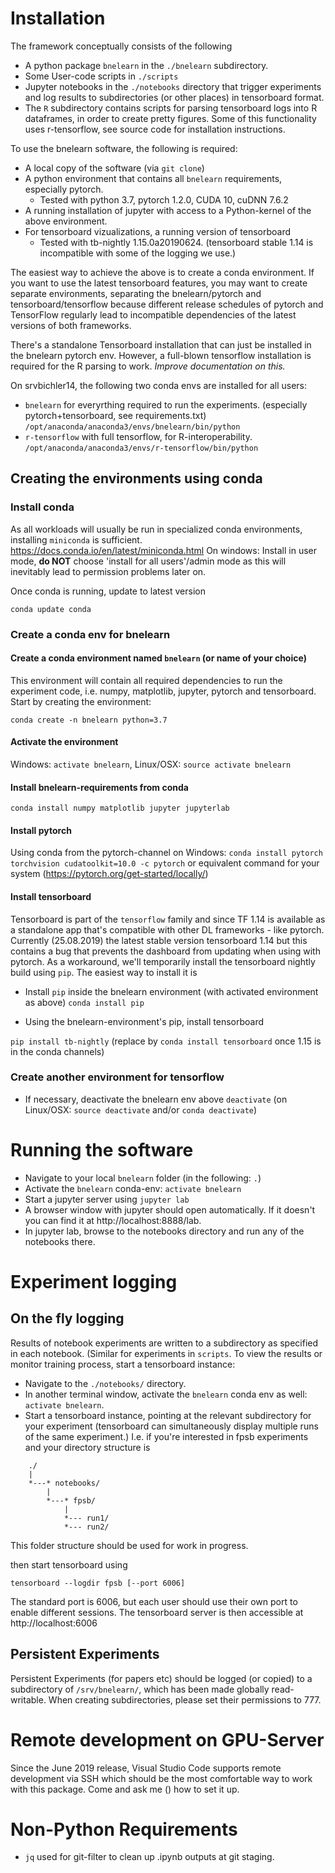 # Installation

The framework conceptually consists of the following
* A python package `bnelearn` in the `./bnelearn` subdirectory.
* Some User-code scripts in `./scripts`
* Jupyter notebooks in the `./notebooks` directory that trigger experiments and
  log results to subdirectories (or other places) in tensorboard format.
* The `R` subdirectory contains scripts for parsing tensorboard logs into R dataframes, in order to create pretty figures. Some of this functionality uses r-tensorflow, see source code for installation instructions.

To use the bnelearn software, the following is required:
* A local copy of the software (via `git clone`)
* A python environment that contains all `bnelearn` requirements, especially pytorch.
    * Tested with python 3.7, pytorch 1.2.0, CUDA 10, cuDNN 7.6.2
* A running installation of jupyter with access to a Python-kernel of the above environment.
* For tensorboard vizualizations, a running version of tensorboard
    * Tested with tb-nightly 1.15.0a20190624. (tensorboard stable 1.14 is incompatible with some of the logging we use.)

The easiest way to achieve the above is to create a conda environment. If you want to use the latest tensorboard features, you may want to create separate environments,
separating the bnelearn/pytorch and tensorboard/tensorflow because different release schedules
of pytorch and TensorFlow regularly lead to incompatible dependencies of the latest versions of both frameworks.

There's a standalone Tensorboard installation that can just be installed in the bnelearn pytorch env. However, a full-blown tensorflow installation is
required for the R parsing to work. _Improve documentation on this._

On srvbichler14, the following two conda envs are installed for all users:
* `bnelearn` for everyrthing required to run the experiments. (especially pytorch+tensorboard, see requirements.txt)
 `/opt/anaconda/anaconda3/envs/bnelearn/bin/python`
* `r-tensorflow` with full tensorflow, for R-interoperability.  `/opt/anaconda/anaconda3/envs/r-tensorflow/bin/python`

## Creating the environments using conda

### Install conda

As all workloads will usually be run in specialized conda environments, installing `miniconda` is sufficient.
https://docs.conda.io/en/latest/miniconda.html
On windows: Install in user mode, **do NOT** choose 'install for all users'/admin mode as this will inevitably lead to permission problems later on.

Once conda is running, update to latest version

`conda update conda`

### Create a conda env for bnelearn

#### Create a conda environment named `bnelearn` (or name of your choice)

This environment will contain all required dependencies to run the experiment code, i.e.
numpy, matplotlib, jupyter, pytorch and tensorboard.
Start by creating the environment:

`conda create -n bnelearn python=3.7`

#### Activate the environment
Windows: `activate bnelearn`, Linux/OSX: `source activate bnelearn`

#### Install bnelearn-requirements from conda

`conda install numpy matplotlib jupyter jupyterlab`

#### Install pytorch

Using conda from the pytorch-channel on Windows:
`conda install pytorch torchvision cudatoolkit=10.0 -c pytorch`
or equivalent command for your system (https://pytorch.org/get-started/locally/)

#### Install tensorboard
Tensorboard is part of the `tensorflow` family and since TF 1.14 is available as a standalone app that's compatible with other DL frameworks - like pytorch.
Currently (25.08.2019) the latest stable version tensorboard 1.14 but this contains a bug that prevents the dashboard from updating when using with pytorch.
As a workaround, we'll temporarily install the tensorboard nightly build using `pip`. The easiest way to install it is

* Install `pip` inside the bnelearn environment (with activated environment as above)
`conda install pip`

* Using the bnelearn-environment's pip, install tensorboard

`pip install tb-nightly` (replace by `conda install tensorboard` once 1.15 is in the conda channels)

### Create another environment for tensorflow

* If necessary, deactivate the bnelearn env above
`deactivate` (on Linux/OSX: `source deactivate` and/or `conda deactivate`)


# Running the software

* Navigate to your local `bnelearn` folder (in the following: `.`)
* Activate the `bnelearn` conda-env: `activate bnelearn`
* Start a jupyter server using `jupyter lab`
* A browser window with jupyter should open automatically. If it doesn't you can find it at http://localhost:8888/lab.
* In jupyter lab, browse to the notebooks directory and run any of the notebooks there.


# Experiment logging 
## On the fly logging
Results of notebook experiments are written to a subdirectory as specified in each notebook. (Similar for experiments in `scripts`. To view the results
or monitor training process, start a tensorboard instance:
* Navigate to the `./notebooks/` directory.
* In another terminal window, activate the `bnelearn` conda env as well: `activate bnelearn`.
* Start a tensorboard instance, pointing at the relevant subdirectory for your experiment (tensorboard can simultaneously display multiple runs of the same experiment.) I.e. if you're interested in fpsb experiments and your directory structure is

```
    ./
    |
    *---* notebooks/
        |
        *---* fpsb/
            |
            *--- run1/
            *--- run2/
```
This folder structure should be used for work in progress. 

then start tensorboard using

`tensorboard --logdir fpsb [--port 6006]`

The standard port is 6006, but each user should use their own port to enable different sessions.
The tensorboard server is then accessible at http://localhost:6006

## Persistent Experiments
Persistent Experiments (for papers etc) should be logged (or copied) to a subdirectory
of
`/srv/bnelearn/`, which has been made globally read-writable.
When creating subdirectories, please set their permissions to 777.

# Remote development on GPU-Server

Since the June 2019 release, Visual Studio Code supports remote development via SSH which should be the most comfortable way to work with this package. Come and ask me () how to set it up.

# Non-Python Requirements

* `jq` used for git-filter to clean up .ipynb outputs at git staging.
